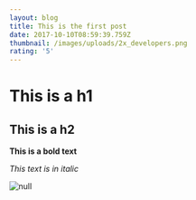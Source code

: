 ```yaml
---
layout: blog
title: This is the first post
date: 2017-10-10T08:59:39.759Z
thumbnail: /images/uploads/2x_developers.png
rating: '5'
---
```

# This is a h1

## This is a h2

**This is a bold text**

*This text is in italic*

![null](/images/uploads/2x_designers.png)


